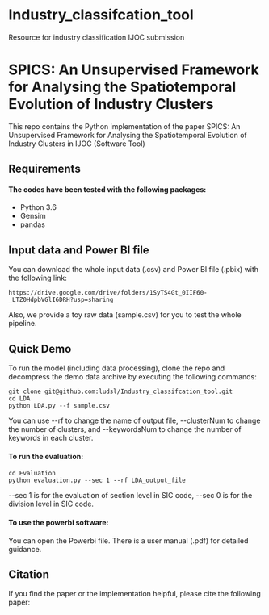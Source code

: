 # Industry_classifcation_tool
Resource for industry classification IJOC submission

# SPICS: An Unsupervised Framework for Analysing the Spatiotemporal Evolution of Industry Clusters 

This repo contains the Python implementation of the paper SPICS: An Unsupervised Framework for Analysing the Spatiotemporal Evolution of Industry Clusters in IJOC (Software Tool)

## Requirements

#### The codes have been tested with the following packages:
* Python 3.6
* Gensim
* pandas

## Input data and Power BI file 

You can download the whole input data (.csv) and Power BI file (.pbix) with the following link:

```
https://drive.google.com/drive/folders/1SyTS4Gt_0IIF60-_LTZ0HdpbVGlI6DRH?usp=sharing
```
Also, we provide a toy raw data (sample.csv) for you to test the whole pipeline.

## Quick Demo

To run the model (including data processing), clone the repo and decompress the demo data archive by executing the following commands:

``` 
git clone git@github.com:ludsl/Industry_classifcation_tool.git
cd LDA
python LDA.py --f sample.csv
```

You can use --rf to change the name of output file, --clusterNum to change the number of clusters, and --keywordsNum to change the number of keywords in each cluster. 

#### To run the evaluation:

``` 
cd Evaluation
python evaluation.py --sec 1 --rf LDA_output_file
``` 
--sec 1 is for the evaluation of section level in SIC code, --sec 0 is for the division level in SIC code. 

#### To use the powerbi software:

You can open the Powerbi file. There is a user manual (.pdf) for detailed guidance. 

## Citation

If you find the paper or the implementation helpful, please cite the following paper:
